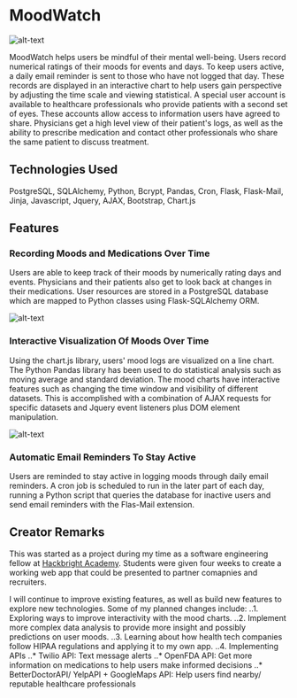 # MoodWatch
![alt-text](https://github.com/qwnpng/moodwatch/blob/master/screenshots/index.JPG)

MoodWatch helps users be mindful of their mental well-being. Users record numerical ratings of their moods for events and days. To keep users active, a daily email reminder is sent to those who have not logged that day. These records are displayed in an interactive chart to help users gain perspective by adjusting the time scale and viewing statistical. A special user account is available to healthcare professionals who provide patients with a second set of eyes. These accounts allow access to information users have agreed to share. Physicians get a high level view of their patient's logs, as well as the ability to prescribe medication and contact other professionals who share the same patient to discuss treatment.

## Technologies Used
PostgreSQL, SQLAlchemy, Python, Bcrypt, Pandas, Cron, Flask, Flask-Mail, Jinja, Javascript, Jquery, AJAX, Bootstrap, Chart.js

## Features
### Recording Moods and Medications Over Time
Users are able to keep track of their moods by numerically rating days and events. Physicians and their patients also get to look back at changes in their medications. User resources are stored in a PostgreSQL database which are mapped to Python classes using Flask-SQLAlchemy ORM.

![alt-text](https://github.com/qwnpng/moodwatch/blob/master/screenshots/basic_dashboard.JPG)

### Interactive Visualization Of Moods Over Time
Using the chart.js library, users' mood logs are visualized on a line chart. The Python Pandas library has been used to do statistical analysis such as moving average and standard deviation. The mood charts have interactive features such as changing the time window and visibility of different datasets. This is accomplished with a combination of AJAX requests for specific datasets and Jquery event listeners plus DOM element manipulation.

![alt-text](https://github.com/qwnpng/moodwatch/blob/master/screenshots/interactive_chart.gif)

### Automatic Email Reminders To Stay Active
Users are reminded to stay active in logging moods through daily email reminders. A cron job is scheduled to run in the later part of each day, running a Python script that queries the database for inactive users and send email reminders with the Flas-Mail extension. 

## Creator Remarks
This was started as a project during my time as a software engineering fellow at [Hackbright Academy](https://hackbrightacademy.com/). Students were given four weeks to create a working web app that could be presented to partner comapnies and recruiters. 

I will continue to improve existing features, as well as build new features to explore new technologies.
Some of my planned changes include:
..1. Exploring ways to improve interactivity with the mood charts.
..2. Implement more complex data analysis to provide more insight and possibly predictions on user moods.
..3. Learning about how health tech companies follow HIPAA regulations and applying it to my own app.
..4. Implementing APIs
    ..* Twilio API: Text message alerts
    ..* OpenFDA API: Get more information on medications to help users make informed decisions
    ..* BetterDoctorAPI/ YelpAPI + GoogleMaps API: Help users find nearby/ reputable healthcare professionals
